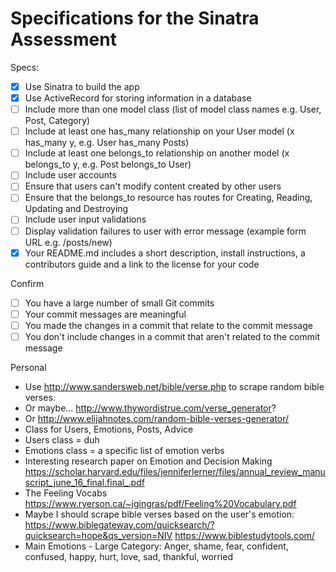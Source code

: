 # Specifications for the Sinatra Assessment

Specs:
- [x] Use Sinatra to build the app
- [x] Use ActiveRecord for storing information in a database
- [ ] Include more than one model class (list of model class names e.g. User, Post, Category)
- [ ] Include at least one has_many relationship on your User model (x has_many y, e.g. User has_many Posts)
- [ ] Include at least one belongs_to relationship on another model (x belongs_to y, e.g. Post belongs_to User)
- [ ] Include user accounts
- [ ] Ensure that users can't modify content created by other users
- [ ] Ensure that the belongs_to resource has routes for Creating, Reading, Updating and Destroying
- [ ] Include user input validations
- [ ] Display validation failures to user with error message (example form URL e.g. /posts/new)
- [x] Your README.md includes a short description, install instructions, a contributors guide and a link to the license for your code

Confirm
- [ ] You have a large number of small Git commits
- [ ] Your commit messages are meaningful
- [ ] You made the changes in a commit that relate to the commit message
- [ ] You don't include changes in a commit that aren't related to the commit message

Personal
- Use http://www.sandersweb.net/bible/verse.php to scrape random bible verses.
- Or maybe... http://www.thywordistrue.com/verse_generator?
- Or http://www.elijahnotes.com/random-bible-verses-generator/
- Class for Users, Emotions, Posts, Advice
- Users class = duh
- Emotions class = a specific list of emotion verbs
- Interesting research paper on Emotion and Decision Making
https://scholar.harvard.edu/files/jenniferlerner/files/annual_review_manuscript_june_16_final.final_.pdf
- The Feeling Vocabs https://www.ryerson.ca/~jgingras/pdf/Feeling%20Vocabulary.pdf
- Maybe I should scrape bible verses based on the user's emotion:
https://www.biblegateway.com/quicksearch/?quicksearch=hope&qs_version=NIV
https://www.biblestudytools.com/
- Main Emotions - Large Category:
Anger, shame, fear, confident, confused, happy, hurt, love, sad, thankful, worried
